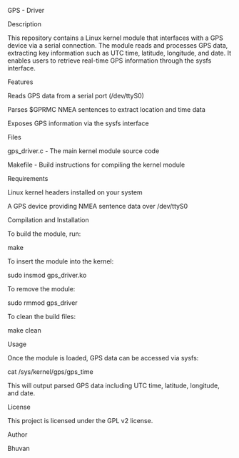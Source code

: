 GPS - Driver

Description

This repository contains a Linux kernel module that interfaces with a GPS device via a serial connection. The module reads and processes GPS data, extracting key information such as UTC time, latitude, longitude, and date. It enables users to retrieve real-time GPS information through the sysfs interface.

Features

Reads GPS data from a serial port (/dev/ttyS0)

Parses $GPRMC NMEA sentences to extract location and time data

Exposes GPS information via the sysfs interface

Files

gps_driver.c - The main kernel module source code

Makefile - Build instructions for compiling the kernel module

Requirements

Linux kernel headers installed on your system

A GPS device providing NMEA sentence data over /dev/ttyS0

Compilation and Installation

To build the module, run:

make

To insert the module into the kernel:

sudo insmod gps_driver.ko

To remove the module:

sudo rmmod gps_driver

To clean the build files:

make clean

Usage

Once the module is loaded, GPS data can be accessed via sysfs:

cat /sys/kernel/gps/gps_time

This will output parsed GPS data including UTC time, latitude, longitude, and date.

License

This project is licensed under the GPL v2 license.

Author

Bhuvan
